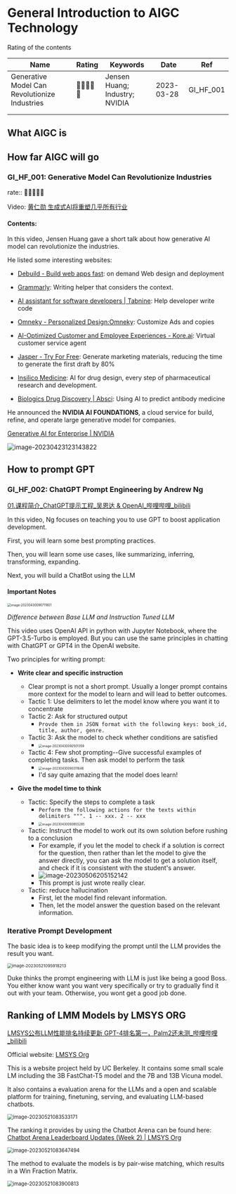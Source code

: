 # General Introduction to AIGC Technology

Rating of the contents

| Name                                          | Rating | Keywords                       | Date       | Ref       |
| --------------------------------------------- | ------ | ------------------------------ | ---------- | --------- |
| Generative Model Can Revolutionize Industries | 🌟🌟🌟🌟🌟  | Jensen Huang; Industry; NVIDIA | 2023-03-28 | GI_HF_001 |
|                                               |        |                                |            |           |
|                                               |        |                                |            |           |



## What AIGC is

## How far AIGC will go

### GI_HF_001: Generative Model Can Revolutionize Industries

rate:: 🌟🌟🌟🌟🌟

Video: [黄仁勋 生成式AI将重塑几乎所有行业](https://www.bilibili.com/video/BV1Hs4y1J7vf/?share_source=copy_web&vd_source=ec326eb231ce641ac970740d9f56f05c)

#### Contents:

In this video, Jensen Huang gave a short talk about how generative AI model can revolutionize the industries.

He listed some interesting websites:

- [Debuild - Build web apps fast](https://debuild.app/): on demand Web design and deployment 

- [Grammarly](https://app.grammarly.com/): Writing helper that considers the context.

- [AI assistant for software developers | Tabnine](https://www.tabnine.com/): Help developer write code
- [Omneky - Personalized Design:Omneky](https://www.omneky.com/): Customize Ads and copies
- [AI-Optimized Customer and Employee Experiences - Kore.ai](https://kore.ai/): Virtual customer service agent
- [Jasper - Try For Free](https://www.jasper.ai/free-trial?_from=ads&fp_sid=1-g-CjwKCAjw3POhBhBQEiwAqTCuBv6vmasjLJsdhI3wzvfLV26sWD3v9NF43wJfPCoKCqvsJ8gLu6JYLRoC5VQQAvD_BwE): Generate marketing materials, reducing the time to generate the first draft by 80%
- [Insilico Medicine](https://insilico.com/): AI for drug design, every step of pharmaceutical research and development.
- [Biologics Drug Discovery | Absci](https://www.absci.com/): Using AI to predict antibody medicine

He announced the **NVIDIA AI FOUNDATIONS**, a cloud service for build, refine, and operate large generative model for companies.

[Generative AI for Enterprise | NVIDIA](https://www.nvidia.com/en-sg/ai-data-science/generative-ai/)

<img src="./readme.assets/image-20230423123143822.png" alt="image-20230423123143822" />

## How to prompt GPT

### GI_HF_002: ChatGPT Prompt Engineering by Andrew Ng

[01.课程简介_ChatGPT提示工程_吴恩达 & OpenAI_哔哩哔哩_bilibili](https://www.bilibili.com/video/BV1fk4y1J7Af/?spm_id_from=333.999.0.0&vd_source=57ac3ae5415445af2ffe1e61e1722d73)

In this video, Ng focuses on teaching you to use GPT to boost application development.

First, you will learn some best prompting practices.

Then, you will learn some use cases, like summarizing, inferring, transforming, expanding.

Next, you will build a ChatBot using the LLM

#### Important Notes

<img src="./readme.assets/image-20230430090711801.png" alt="image-20230430090711801" style="zoom:50%;" />

*Difference between Base LLM and Instruction Tuned LLM*

This video uses OpenAI API in python with Jupyter Notebook, where the GPT-3.5-Turbo is employed. But you can use the same principles in chatting with ChatGPT or GPT4 in the OpenAI website.

Two principles for writing prompt:

- **Write clear and specific instruction**
  -  Clear prompt is not a short prompt. Usually a longer prompt contains more context for the model to learn and will lead to better outcomes.
  - Tactic 1: Use delimiters to let the model know where you want it to concentrate
  - Tactic 2: Ask for structured output
    - `Provde them in JSON format with the following keys: book_id, title, author, genre.`
  - Tactic 3: Ask the model to check whether conditions are satisfied
    - <img src="./readme.assets/image-20230430092501359.png" alt="image-20230430092501359" style="zoom:50%;" />
  - Tactic 4: Few shot prompting--Give successful examples of completing tasks. Then ask model to perform the task
    - <img src="./readme.assets/image-20230430093311646.png" alt="image-20230430093311646" style="zoom:50%;" />
    - I'd say quite amazing that the model does learn!

- **Give the model time to think**
  - Tactic: Specify the steps to complete a task
    - `Perform the following actions for the texts within delimiters """. 1 -- xxx. 2 -- xxx`
    - <img src="./readme.assets/image-20230430093855285.png" alt="image-20230430093855285" style="zoom:50%;" />
  - Tactic: Instruct the model to work out its own solution before rushing to a conclusion
    - For example, if you let the model to check if a solution is correct for the question, then rather than let the model to give the answer directly, you can ask the model to get a solution itself, and check if it is consistent with the student's answer.
    - <img src="./readme.assets/image-20230506205152142.png" alt="image-20230506205152142" />
    - This prompt is just wrote really clear.
  - Tactic: reduce hallucination
    - First, let the model find relevant information.
    - Then, let the model answer the question based on the relevant information.

### Iterative Prompt Development

The basic idea is to keep modifying the prompt until the LLM provides the result you want.

<img src="./readme.assets/image-20230521095918213.png" alt="image-20230521095918213" style="zoom:67%;" /> 

Duke thinks the prompt engineering with LLM is just like being a good Boss. You either know want you want very specifically or try to gradually find it out with your team. Otherwise, you wont get a good job done.

## Ranking of LMM Models by LMSYS ORG

[LMSYS公布LLM性能排名持续更新 GPT-4排名第一，Palm2还未测_哔哩哔哩_bilibili](https://www.bilibili.com/video/BV1Pm4y187ji/?spm_id_from=333.999.0.0&vd_source=57ac3ae5415445af2ffe1e61e1722d73)

Official website: [LMSYS Org](https://lmsys.org/)

This is a website project held by UC Berkeley. It contains some small scale LM including the 3B FastChat-T5 model and the 7B and 13B Vicuna model.

It also contains a evaluation arena for the LLMs and a open and scalable platform for training, finetuning, serving, and evaluating LLM-based chatbots.

<img src="./readme.assets/image-20230521083533171.png" alt="image-20230521083533171" style="zoom:80%;" />

The ranking it provides by using the Chatbot Arena can be found here: [Chatbot Arena Leaderboard Updates (Week 2) | LMSYS Org](https://lmsys.org/blog/2023-05-10-leaderboard/)

<img src="./readme.assets/image-20230521083647494.png" alt="image-20230521083647494" style="zoom:80%;" />

The method to evaluate the models is by pair-wise matching, which results in a Win Fraction Matrix.

<img src="./readme.assets/image-20230521083900813.png" alt="image-20230521083900813" style="zoom:80%;" />
